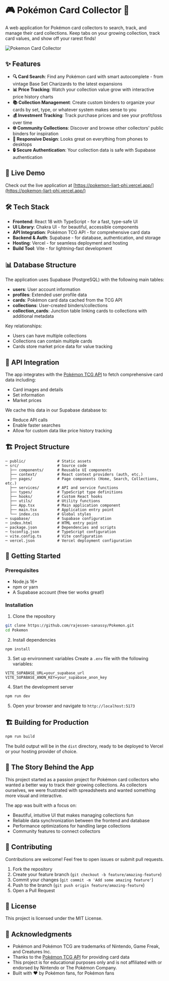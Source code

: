 # 🎮 Pokémon Card Collector 🎴

A web application for Pokémon card collectors to search, track, and manage their card collections. Keep tabs on your growing collection, track card values, and show off your rarest finds!

![Pokemon Card Collector](https://pokemon-liart-phi.vercel.app/pokemon-banner.jpg)

## ✨ Features

- **🔍 Card Search**: Find any Pokémon card with smart autocomplete - from vintage Base Set Charizards to the latest expansions
- **📊 Price Tracking**: Watch your collection value grow with interactive price history charts
- **📚 Collection Management**: Create custom binders to organize your cards by set, type, or whatever system makes sense to you
- **💰 Investment Tracking**: Track purchase prices and see your profit/loss over time
- **🌐 Community Collections**: Discover and browse other collectors' public binders for inspiration
- **📱 Responsive Design**: Looks great on everything from phones to desktops
- **🔒 Secure Authentication**: Your collection data is safe with Supabase authentication

## 🚀 Live Demo

Check out the live application at [https://pokemon-liart-phi.vercel.app/](https://pokemon-liart-phi.vercel.app/)

## 🛠️ Tech Stack

- **Frontend**: React 18 with TypeScript - for a fast, type-safe UI
- **UI Library**: Chakra UI - for beautiful, accessible components
- **API Integration**: Pokémon TCG API - for comprehensive card data
- **Backend & Auth**: Supabase - for database, authentication, and storage
- **Hosting**: Vercel - for seamless deployment and hosting
- **Build Tool**: Vite - for lightning-fast development

## 📊 Database Structure

The application uses Supabase (PostgreSQL) with the following main tables:

- **users**: User account information
- **profiles**: Extended user profile data
- **cards**: Pokémon card data cached from the TCG API
- **collections**: User-created binders/collections
- **collection_cards**: Junction table linking cards to collections with additional metadata

Key relationships:
- Users can have multiple collections
- Collections can contain multiple cards
- Cards store market price data for value tracking

## 🔌 API Integration

The app integrates with the [Pokémon TCG API](https://pokemontcg.io/) to fetch comprehensive card data including:
- Card images and details
- Set information
- Market prices

We cache this data in our Supabase database to:
- Reduce API calls
- Enable faster searches
- Allow for custom data like price history tracking

## 🏗️ Project Structure

```
─ public/              # Static assets
─ src/                 # Source code
  ├── components/      # Reusable UI components
  ├── context/         # React context providers (auth, etc.)
  ├── pages/           # Page components (Home, Search, Collections, etc.)
  ├── services/        # API and service functions
  ├── types/           # TypeScript type definitions
  ├── hooks/           # Custom React hooks
  ├── utils/           # Utility functions
  ├── App.tsx          # Main application component
  ├── main.tsx         # Application entry point
  └── index.css        # Global styles
─ supabase/            # Supabase configuration
─ index.html           # HTML entry point
─ package.json         # Dependencies and scripts
─ tsconfig.json        # TypeScript configuration
─ vite.config.ts       # Vite configuration
─ vercel.json          # Vercel deployment configuration
```

## 🚀 Getting Started

### Prerequisites

- Node.js 16+
- npm or yarn
- A Supabase account (free tier works great!)

### Installation

1. Clone the repository
```bash
git clone https://github.com/rajessen-sanassy/Pokemon.git
cd Pokemon
```

2. Install dependencies
```bash
npm install
```

3. Set up environment variables
Create a `.env` file with the following variables:
```
VITE_SUPABASE_URL=your_supabase_url
VITE_SUPABASE_ANON_KEY=your_supabase_anon_key
```

4. Start the development server
```bash
npm run dev
```

5. Open your browser and navigate to `http://localhost:5173`

## 🏗️ Building for Production

```bash
npm run build
```

The build output will be in the `dist` directory, ready to be deployed to Vercel or your hosting provider of choice.

## 🧠 The Story Behind the App

This project started as a passion project for Pokémon card collectors who wanted a better way to track their growing collections. As collectors ourselves, we were frustrated with spreadsheets and wanted something more visual and interactive.

The app was built with a focus on:
- Beautiful, intuitive UI that makes managing collections fun
- Reliable data synchronization between the frontend and database
- Performance optimizations for handling large collections
- Community features to connect collectors

## 🤝 Contributing

Contributions are welcome! Feel free to open issues or submit pull requests.

1. Fork the repository
2. Create your feature branch (`git checkout -b feature/amazing-feature`)
3. Commit your changes (`git commit -m 'Add some amazing feature'`)
4. Push to the branch (`git push origin feature/amazing-feature`)
5. Open a Pull Request

## 📝 License

This project is licensed under the MIT License.

## 🙏 Acknowledgments

- Pokémon and Pokémon TCG are trademarks of Nintendo, Game Freak, and Creatures Inc.
- Thanks to the [Pokémon TCG API](https://pokemontcg.io/) for providing card data
- This project is for educational purposes only and is not affiliated with or endorsed by Nintendo or The Pokémon Company.
- Built with ❤️ by Pokémon fans, for Pokémon fans
